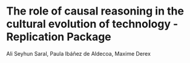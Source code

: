 # The role of causal reasoning in the cultural evolution of technology - Replication Package 
Ali Seyhun Saral, Paula Ibáñez de Aldecoa, Maxime Derex 
